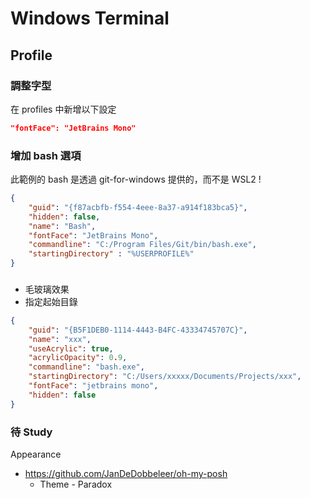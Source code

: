 # Windows Terminal

## Profile

### 調整字型

在 profiles 中新增以下設定

```json
"fontFace": "JetBrains Mono"
```

### 增加 bash 選項

此範例的 bash 是透過 git-for-windows 提供的，而不是 WSL2 !

```json
{
    "guid": "{f87acbfb-f554-4eee-8a37-a914f183bca5}",
    "hidden": false,
    "name": "Bash",
    "fontFace": "JetBrains Mono",
    "commandline": "C:/Program Files/Git/bin/bash.exe",
    "startingDirectory" : "%USERPROFILE%"
}
```

### 

- 毛玻璃效果
- 指定起始目錄

```json
{
    "guid": "{B5F1DEB0-1114-4443-B4FC-43334745707C}",
    "name": "xxx",
    "useAcrylic": true,
    "acrylicOpacity": 0.9,
    "commandline": "bash.exe",
    "startingDirectory": "C:/Users/xxxxx/Documents/Projects/xxx",
    "fontFace": "jetbrains mono",
    "hidden": false
}
```

### 待 Study

Appearance

- https://github.com/JanDeDobbeleer/oh-my-posh
  - Theme - Paradox